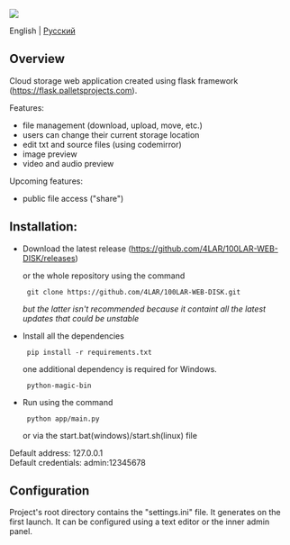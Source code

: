 ![](https://user-images.githubusercontent.com/18627440/200840389-7222abf8-25fd-4a15-b4c8-377b226c3054.png)

English | [Русский](https://github.com/4LAR/100LAR-WEB-DISK/blob/v2.x/README-ru_RU.md)

## Overview
Cloud storage web application created using flask framework (https://flask.palletsprojects.com). 
  
  Features:
  - file management (download, upload, move, etc.)
  - users can change their current storage location
  - edit txt and source files (using codemirror)
  - image preview
  - video and audio preview
  
  Upcoming features:
  - public file access ("share")

## Installation:
 - Download the latest release (https://github.com/4LAR/100LAR-WEB-DISK/releases)
 
    or the whole repository using the command
    
        git clone https://github.com/4LAR/100LAR-WEB-DISK.git
    *but the latter isn't recommended because it containt all the latest updates that could be unstable*

 - Install all the dependencies

        pip install -r requirements.txt
    one additional dependency is required for Windows.
    
        python-magic-bin

 - Run using the command

        python app/main.py
    or via the start.bat(windows)/start.sh(linux) file
 
Default address: 127.0.0.1<br>
Default credentials: admin:12345678

## Configuration
Project's root directory contains the "settings.ini" file. It generates on the first launch.
It can be configured using a text editor or the inner admin panel.
